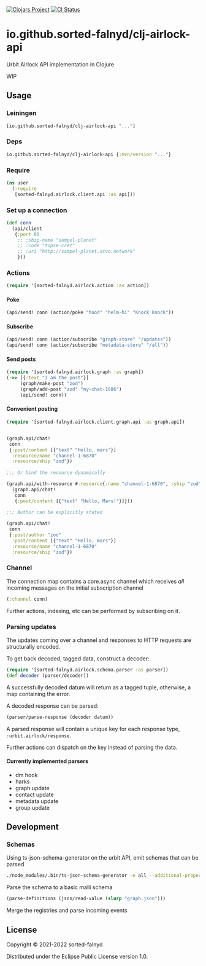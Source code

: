 [![Clojars Project](https://img.shields.io/clojars/v/io.github.sorted-falnyd/clj-airlock-api.svg)](https://clojars.org/io.github.sorted-falnyd/clj-airlock-api)
[![CI Status](https://img.shields.io/endpoint.svg?url=https%3A%2F%2Factions-badge.atrox.dev%2Fatrox%2Fsync-dotenv%2Fbadge&style=flat)](https://actions-badge.atrox.dev/atrox/sync-dotenv/goto)

# io.github.sorted-falnyd/clj-airlock-api

Urbit Airlock API implementation in Clojure

WIP

## Usage

### Leiningen

```clojure
[io.github.sorted-falnyd/clj-airlock-api "..."]
```

### Deps

```clojure
io.github.sorted-falnyd/clj-airlock-api {:mvn/version "..."}
```

### Require

```clojure
(ns user
  (:require
   [sorted-falnyd.airlock.client.api :as api]))
```
### Set up a connection

```clojure
(def conn
  (api/client
   {:port 80
    ;; :ship-name "sampel-planet"
    ;; :code "topse-cret"
    ;; :uri "http://sampel-planet.arvo.network"
    }))

```

### Actions

```clojure
(require '[sorted-falnyd.airlock.action :as action])
```

#### Poke

```clojure
(api/send! conn (action/poke "hood" "helm-hi" "Knock knock"))
```

#### Subscribe

```clojure
(api/send! conn (action/subscribe "graph-store" "/updates"))
(api/send! conn (action/subscribe "metadata-store" "/all"))
```

#### Send posts

```clojure
(require '[sorted-falnyd.airlock.graph :as graph])
(->> [{:text "I am the post"}]
     (graph/make-post "zod")
     (graph/add-post "zod" "my-chat-1686")
     (api/send! conn))
```

#### Convenient posting

```clojure
(require '[sorted-falnyd.airlock.client.graph.api :as graph.api])


(graph.api/chat!
 conn
 {:post/content [{"text" "Hello, mars"}]
  :resource/name "channel-1-6870"
  :resource/ship "zod"})
  
;;; Or bind the resource dynamically

(graph.api/with-resource #:resource{:name "channel-1-6870", :ship "zod"}
  (graph.api/chat!
   conn
   {:post/content [{"text" "Hello, Mars!"}]}))
   
;;; Author can be explicitly stated

(graph.api/chat!
 conn
 {:post/author "zod"
  :post/content [{"text" "Hello, mars"}]
  :resource/name "channel-1-6870"
  :resource/ship "zod"})
```

### Channel

The connection map contains a core.async channel which receives *all*
incoming messages on the initial subscription channel

```clojure
(:channel conn)
```

Further actions, indexing, etc can be performed by subscribing on it.

### Parsing updates

The updates coming over a channel and responses to HTTP requests are
structurally encoded.

To get back decoded, tagged data, construct a decoder:

```clojure
(require '[sorted-falnyd.airlock.schema.parser :as parser])
(def decoder (parser/decoder))
```

A successfully decoded datum will return as a tagged tuple, otherwise, a
map containing the error.

A decoded response can be parsed:

```clojure
(parser/parse-response (decoder datum))
```

A parsed response will contain a unique key for each response type,
`:urbit.airlock/response`.

Further actions can dispatch on the key instead of parsing the data.

#### Currently implemented parsers

- dm hook
- harks
- graph update
- contact update
- metadata update
- group update

## Development

### Schemas

Using ts-json-schema-generator on the urbit API, emit schemas that can be parsed

```bash
./node_modules/.bin/ts-json-schema-generator -e all --additional-properties true -f tsconfig.json --type 'Graph'  > ~/Urbit/clj-airlock-api/src/dev/resources/graph-update2.json
```

Parse the schema to a basic malli schema

```clojure
(parse-definitions (json/read-value (slurp "graph.json")))
```

Merge the registries and parse incoming events

## License

Copyright © 2021-2022 sorted-falnyd

Distributed under the Eclipse Public License version 1.0.
